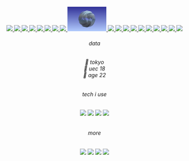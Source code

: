 <!-- 202311231359 -->

<p align="center">
  <a href="https://404.tsei.jp/">
    <img alt=" " height="64px" src="https://i.imgur.com/raM25u6.gif" />
  </a>
  <a href="https://tsei.jp/">
    <img alt=" " height="64px" src="https://i.imgur.com/Qk3OD3R.gif" />
  </a>
  <a href="https://lapa.tsei.jp">
    <img alt=" " height="64px" src="https://lapa.tsei.jp/og.jpg" />
  </a>
  <a href="https://tseijp.github.io/mech/">
    <img alt=" " height="64px" src="https://i.imgur.com/zZOZQKZ.gif" />
  </a>
  <a href="https://plre.tsei.jp">
    <img alt=" " height="64px" src="https://plre.tsei.jp/img/1_ui_5.gif" />
  </a>
  <a href="https://qala.tsei.jp">
    <img alt=" " height="64px" src="https://qala.tsei.jp/readme.gif"/>
  </a>
  <a href="https://tseijp.github.io/rben">
    <img alt=" " height="64px" src="https://i.imgur.com/lQQwQqx.gif" />
  </a>
  <a href="https://tseijp.github.io/sudo/">
    <img alt=" " height="64px" src="https://i.imgur.com/H1ODA6L.gif" />
  </a>
  <a href="https://github.com/tseijp/glrb">
    <img alt=" " height="64px" src="https://raw.githubusercontent.com/tseijp/glrb/main/examples/demo/demo.png"></img>
  </a>
  <a href="https://glre.tsei.jp">
    <img alt=" " height="64px" src="https://user-images.githubusercontent.com/40712342/212297587-0227d536-5cef-447a-be3e-4c93dad002a2.gif"></img>
  </a>
  <a href="https://github.com/tseijp/mdmd">
    <img alt=" " height="64px" src="https://res.cloudinary.com/dpimrj9cp/image/upload/c_scale,w_1000/v1588494236/MDMD.png" alt="page"/>
  </a>
  <a href="https://reev.tsei.jp">
    <img alt=" " height="64px" src="https://reev.tsei.jp/img/REEV.gif"></img>
  </a>
  <a href="https://refr.tsei.jp">
    <img alt=" " height="64px" src="https://refr.tsei.jp/img/REFR.gif"></img>
  </a>
  <a href="https://tseijp.github.io/react-mol">
    <img alt=" " height="64px" src="https://raw.githubusercontent.com/tseijp/react-mol/master/public/rmol.mp4.gif" />
  </a>
  <a href="https://tseijp.github.io/use-book">
    <img alt=" " height="64px" src="https://i.imgur.com/DzqbYHz.gif"/>
  </a>
  <a href="https://tseijp.github.io/use-midi">
    <img alt=" " height="64px" src="https://i.imgur.com/VtQdK8z.gif" />
  </a>
  <a href="https://tsei.jp">
    <img alt=" " height="64px" src="https://i.imgur.com/bfZYVre.gif" />
  </a>
  <a href="https://codesandbox.io/p/sandbox/r3f-react-spring-jotai-pieces-f5pmk">
    <img alt=" " height="64px" src="https://i.imgur.com/2Ov68fn.gif" />
  </a>
  <a href="https://codesandbox.io/p/sandbox/r3f-react-spring-jotai-pipes-cw27j">
    <img alt=" " height="64px" src="https://i.imgur.com/soxnTL7.gif" />
  </a>
</p>

<h6 align="center">data</h6>
<h6 align="center">
  🗼 tokyo<br/>
  📡 uec 18<br/>
  📝 age 22<br/>
</h6>

<h6 align="center">tech i use</h6>
<h6 align="center">
  <a href="https://bit.ly/3Gk3cPe"><img width="48" height="48" alt=" " src="https://api.iconify.design/logos:react.svg" /></a>
  <a href="https://bit.ly/3Gk3cPe"><img width="48" height="48" alt=" " src="https://api.iconify.design/logos:typescript-icon.svg" /></a>
  <a href="https://bit.ly/3Gk3cPe"><img width="48" height="48" alt=" " src="https://api.iconify.design/logos:python.svg" /></a>
  <a href="https://bit.ly/3Gk3cPe"><img width="48" height="48" alt=" " src="https://api.iconify.design/logos:django-icon.svg" /></a>
</h6>

<h6 align="center">more</h6>
<h6 align="center">
  <a href="https://bit.ly/3HuX9sk"><img width="48" height="48" alt=" " src="https://api.iconify.design/logos:codesandbox.svg" /></a>
  <a href="https://bit.ly/3L4KUFn"><img width="48" height="48" alt=" " src="https://api.iconify.design/logos:soundcloud.svg" /></a>
  <a href="https://bit.ly/3gBx5jL"><img width="48" height="48" alt=" " src="https://api.iconify.design/logos:discord-icon.svg" /></a>
  <a href="https://bit.ly/3L8ePfC">‍<img width="48" height="48" alt=" " src="https://api.iconify.design/logos:google-meet.svg" /></a>
</h6>
